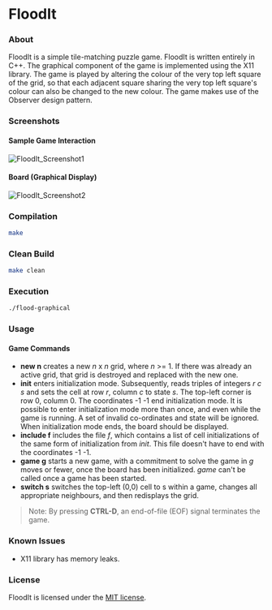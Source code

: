 FloodIt
=======
### About
FloodIt is a simple tile-matching puzzle game. FloodIt is written entirely in C++. The graphical component of the game is implemented using the X11 library. The game is played by altering the colour of the very top left square of the grid, so that each adjacent square sharing the very top left square's colour can also be changed to the new colour. The game makes use of the Observer design pattern.

### Screenshots
#### Sample Game Interaction
![FloodIt_Screenshot1](https://cloud.githubusercontent.com/assets/7763904/7017279/37efc230-dcc3-11e4-8da2-bbf5a04c9429.png)
#### Board (Graphical Display)
![FloodIt_Screenshot2](https://cloud.githubusercontent.com/assets/7763904/7017281/3a1535ae-dcc3-11e4-8a5d-1cf835225e74.png)

### Compilation
```Bash
make
```

### Clean Build
```Bash
make clean
```

### Execution
```Bash
./flood-graphical
```

### Usage
#### Game Commands
- **new  n** creates a new *n* x *n* grid, where *n* >= 1. If there was already an active grid, that grid is destroyed and replaced with the new one.
- **init** enters initialization mode. Subsequently, reads triples of integers *r c s* and sets the cell at row *r*, column *c* to state *s*. The top-left corner is row 0, column 0. The coordinates -1 -1 end initialization mode. It is possible to enter initialization mode more than once, and even while the game is running. A set of invalid co-ordinates and state will be ignored. When initialization mode ends, the board should be displayed.
- **include f** includes the file *f*, which contains a list of cell initializations of the same form of initialization from *init*. This file doesn't have to end with the coordinates -1 -1.
- **game g** starts a new game, with a commitment to solve the game in *g* moves or fewer, once the board has been initialized. *game* can't be called once a game has been started.
- **switch s** switches the top-left (0,0) cell to s within a game, changes all appropriate neighbours, and then redisplays the grid.

> Note: By pressing **CTRL-D**, an end-of-file (EOF) signal terminates the game.

### Known Issues
- X11 library has memory leaks.

### License
FloodIt is licensed under the [MIT license](https://github.com/elailai94/FloodIt/blob/master/LICENSE.md).
